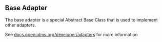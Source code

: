 ## Base Adapter

The base adapter is a special Abstract Base Class that is used to implement other adapters.

See [docs.opencdms.org/developer/adapters][adapters] for more information

[adapters]: https:/docs.opencdms.org/developer/adapters
